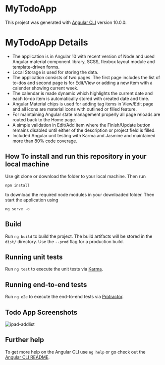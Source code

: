 # MyTodoApp

This project was generated with [Angular CLI](https://github.com/angular/angular-cli) version 10.0.0.

# MyTodoApp Details

* The application is in Angular 10 with recent version of Node and used Angular material component library, SCSS, flexbox layout module and template-driven forms. 
* Local Storage is used for storing the data.
* The application consists of two pages. The first page includes the list of to-dos and second page is for Edit/View or adding a new item with a calender showing current week.
* The calendar is made dynamic which highlights the current date and each to-do item is automatically stored with created date and time. 
* Angular Material chips is used for adding tag items in View/Edit page and all icons are material icons with outlined or filled feature.
* For maintaining Angular state management properly all page reloads are routed back to the Home page. 
* A simple validation in Edit/Add item where the Finish/Update button remains disabled until either of the description or project field is filled.
* Included Angular unit testing with Karma and Jasmine and maintained more than 80% code coverage. 

## How To install and run this repository in your local machine

Use git clone or download the folder to your local machine. Then run 

    npm install 

to download the required node modules in your downloaded folder. Then start the application using
	
    ng serve -o 

## Build

Run `ng build` to build the project. The build artifacts will be stored in the `dist/` directory. Use the `--prod` flag for a production build.

## Running unit tests

Run `ng test` to execute the unit tests via [Karma](https://karma-runner.github.io).

## Running end-to-end tests

Run `ng e2e` to execute the end-to-end tests via [Protractor](http://www.protractortest.org/).

## Todo App Screenshots

![ipad-addlist](https://github.com/sreekanthkylm/Angular-10-ToDo/tree/master/assets/ipad-addlist.PNG)


## Further help

To get more help on the Angular CLI use `ng help` or go check out the [Angular CLI README](https://github.com/angular/angular-cli/blob/master/README.md).
